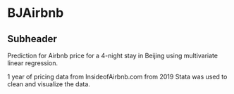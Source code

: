 # BJAirbnb

## Subheader
Prediction for Airbnb price for a 4-night stay in Beijing using multivariate linear regression.


1 year of pricing data from InsideofAirbnb.com from 2019
Stata was used to clean and visualize the data.

